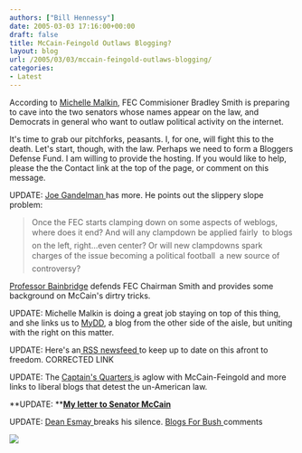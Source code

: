 ```yaml
---
authors: ["Bill Hennessy"]
date: 2005-03-03 17:16:00+00:00
draft: false
title: McCain-Feingold Outlaws Blogging?
layout: blog
url: /2005/03/03/mccain-feingold-outlaws-blogging/
categories:
- Latest
---
```


According to [Michelle Malkin](https://michellemalkin.com/archives/001654.htm), FEC Commisioner Bradley Smith is preparing to cave into the two senators whose names appear on the law, and Democrats in general who want to outlaw political activity on the internet.




It's time to grab our pitchforks, peasants. I, for one, will fight this to the death. Let's start, though, with the law. Perhaps we need to form a Bloggers Defense Fund. I am willing to provide the hosting. If you would like to help, please the the Contact link at the top of the page, or comment on this message.




UPDATE: [Joe Gandelman ](https://www.themoderatevoice.com/posts/1109874936.shtml)has more. He points out the slippery slope problem:




> 

> 
> Once the FEC starts clamping down on some aspects of weblogs, where does it end? And will any clampdown be applied fairly  to blogs on the left, right...even center? Or will new clampdowns spark charges of the issue becoming a political football  a new source of controversy?   

> 
> 




[Professor Bainbridge](https://www.professorbainbridge.com/2005/03/thanks_you_sena.html) defends FEC Chairman Smith and provides some background on McCain's dirtry tricks.




UPDATE: Michelle Malkin is doing a great job staying on top of this thing, and she links us to [MyDD](https://www.mydd.com/story/2005/3/3/10315/46402), a blog from the other side of the aisle, but uniting with the right on this matter.




UPDATE: Here's an[ RSS newsfeed ](https://www.technorati.com/watchlists/rss.html?wid=43557)to keep up to date on this afront to freedom. CORRECTED LINK




UPDATE: The [Captain's Quarters ](https://www.captainsquartersblog.com/mt/archives/003978.php)is aglow with McCain-Feingold and more links to liberal blogs that detest the un-American law.




**UPDATE: **[**My letter to Senator McCain**](https://blog.billhennessy.com/blogs/hennessys_view/archive/2005/03/03/1292.aspx)




UPDATE: [Dean Esmay ](https://www.deanesmay.com/posts/1109924457.shtml)breaks his silence. [Blogs For Bush ](https://www.blogsforbush.com/mt/archives/003854.html)comments

![](https://blog.billhennessy.com/aggbug.aspx?PostID=1288)

